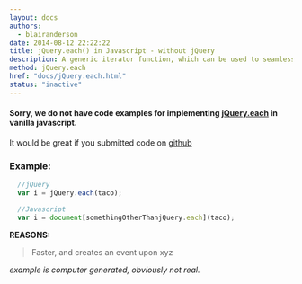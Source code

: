 ```yaml
---
layout: docs
authors:
  - blairanderson
date: 2014-08-12 22:22:22
title: jQuery.each() in Javascript - without jQuery
description: A generic iterator function, which can be used to seamlessly iterate over both objects and arrays. Arrays and array-like objects with a length property (such as a function’s arguments object) are iterated by numeric index, from 0 to length-1. Other objects are iterated via their named properties.
method: jQuery.each
href: "docs/jQuery.each.html"
status: "inactive"
---
```


#### Sorry, we do not have code examples for implementing [jQuery.each](http://api.jquery.com/jQuery.each/) in vanilla javascript.

It would be great if you submitted code on [github](https://github.com/blairanderson/without-jquery/blob/master/docs/jQuery.each.md)

### Example:

```javascript
  //jQuery
  var i = jQuery.each(taco);

  //Javascript
  var i = document[somethingOtherThanjQuery.each](taco);

```

**REASONS:**
> Faster, and creates an event upon xyz

*example is computer generated, obviously not real.*
